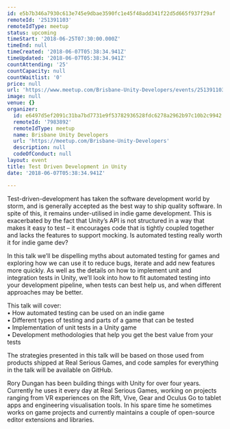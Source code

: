 ```yaml
---
id: e5b7b346a7930c613e745e9dbae3590fc1e45f48add341f22d5d665f937f29af
remoteId: '251391103'
remoteIdType: meetup
status: upcoming
timeStart: '2018-06-25T07:30:00.000Z'
timeEnd: null
timeCreated: '2018-06-07T05:38:34.941Z'
timeUpdated: '2018-06-07T05:38:34.941Z'
countAttending: '25'
countCapacity: null
countWaitlist: '0'
price: null
url: 'https://www.meetup.com/Brisbane-Unity-Developers/events/251391103/'
image: null
venue: {}
organizer:
  id: e6497d5ef2091c31ba7bd7731e9f53782936528fdc6278a2962b97c10b2c9942
  remoteId: '7983892'
  remoteIdType: meetup
  name: Brisbane Unity Developers
  url: 'https://meetup.com/Brisbane-Unity-Developers'
  description: null
  codeOfConduct: null
layout: event
title: Test Driven Development in Unity
date: '2018-06-07T05:38:34.941Z'

---
```

<p>Test-driven-development has taken the software development world by storm, and is generally accepted as the best way to ship quality software. In spite of this, it remains under-utilised in indie game development. This is exacerbated by the fact that Unity’s API is not structured in a way that makes it easy to test – it encourages code that is tightly coupled together and lacks the features to support mocking. Is automated testing really worth it for indie game dev?</p> <p>In this talk we’ll be dispelling myths about automated testing for games and exploring how we can use it to reduce bugs, iterate and add new features more quickly. As well as the details on how to implement unit and integration tests in Unity, we’ll look into how to fit automated testing into your development pipeline, when tests can best help us, and when different approaches may be better.</p> <p>This talk will cover:<br/>• How automated testing can be used on an indie game<br/>• Different types of testing and parts of a game that can be tested<br/>• Implementation of unit tests in a Unity game<br/>• Development methodologies that help you get the best value from your tests</p> <p>The strategies presented in this talk will be based on those used from products shipped at Real Serious Games, and code samples for everything in the talk will be available on GitHub.</p> <p>Rory Dungan has been building things with Unity for over four years. Currently he uses it every day at Real Serious Games, working on projects ranging from VR experiences on the Rift, Vive, Gear and Oculus Go to tablet apps and engineering visualisation tools. In his spare time he sometimes works on game projects and currently maintains a couple of open-source editor extensions and libraries.</p>
